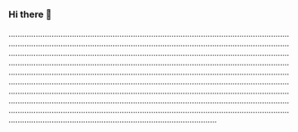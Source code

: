 ### Hi there 👋

........................................................................................................................................................................................................................................................................................................................................................................................................................................................................................................................................................................................................................................................................................................................................................................................................................................................................................................................................................................................................................................................................................................................................................................................................................................................